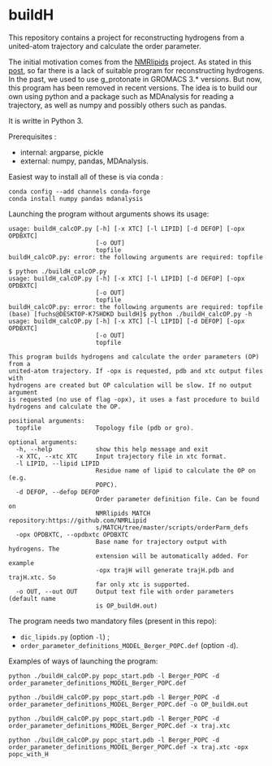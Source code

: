 # buildH

This repository contains a project for reconstructing hydrogens from a united-atom trajectory and calculate the order parameter.

The initial motivation comes from the [NMRlipids](https://nmrlipids.blogspot.com/) project. As stated in this [post](https://nmrlipids.blogspot.com/2019/04/nmrlipids-ivb-assembling-pe-pg-results.html), so far there is a lack of suitable program for reconstructing hydrogens. In the past, we used to use g_protonate in GROMACS 3.* versions. But now, this program has been removed in recent versions. The idea is to build our own using python and a package such as MDAnalysis for reading a trajectory, as well as numpy and possibly others such as pandas.

It is writte in Python 3.

Prerequisites : 
- internal: argparse, pickle
- external: numpy, pandas, MDAnalysis.

Easiest way to install all of these is via conda :

```
conda config --add channels conda-forge
conda install numpy pandas mdanalysis
```

Launching the program without arguments shows its usage:

```
usage: buildH_calcOP.py [-h] [-x XTC] [-l LIPID] [-d DEFOP] [-opx OPDBXTC]
                        [-o OUT]
                        topfile
buildH_calcOP.py: error: the following arguments are required: topfile
```

```
$ python ./buildH_calcOP.py
usage: buildH_calcOP.py [-h] [-x XTC] [-l LIPID] [-d DEFOP] [-opx OPDBXTC]
                        [-o OUT]
                        topfile
buildH_calcOP.py: error: the following arguments are required: topfile
(base) [fuchs@DESKTOP-K7SHDKD buildH]$ python ./buildH_calcOP.py -h
usage: buildH_calcOP.py [-h] [-x XTC] [-l LIPID] [-d DEFOP] [-opx OPDBXTC]
                        [-o OUT]
                        topfile

This program builds hydrogens and calculate the order parameters (OP) from a
united-atom trajectory. If -opx is requested, pdb and xtc output files with
hydrogens are created but OP calculation will be slow. If no output argument
is requested (no use of flag -opx), it uses a fast procedure to build
hydrogens and calculate the OP.

positional arguments:
  topfile               Topology file (pdb or gro).

optional arguments:
  -h, --help            show this help message and exit
  -x XTC, --xtc XTC     Input trajectory file in xtc format.
  -l LIPID, --lipid LIPID
                        Residue name of lipid to calculate the OP on (e.g.
                        POPC).
  -d DEFOP, --defop DEFOP
                        Order parameter definition file. Can be found on
                        NMRlipids MATCH repository:https://github.com/NMRLipid
                        s/MATCH/tree/master/scripts/orderParm_defs
  -opx OPDBXTC, --opdbxtc OPDBXTC
                        Base name for trajectory output with hydrogens. The
                        extension will be automatically added. For example
                        -opx trajH will generate trajH.pdb and trajH.xtc. So
                        far only xtc is supported.
  -o OUT, --out OUT     Output text file with order parameters (default name
                        is OP_buildH.out)
```

The program needs two mandatory files (present in this repo):
- `dic_lipids.py` (option `-l`) ;
- `order_parameter_definitions_MODEL_Berger_POPC.def` (option `-d`).

Examples of ways of launching the program:

```
python ./buildH_calcOP.py popc_start.pdb -l Berger_POPC -d order_parameter_definitions_MODEL_Berger_POPC.def

python ./buildH_calcOP.py popc_start.pdb -l Berger_POPC -d order_parameter_definitions_MODEL_Berger_POPC.def -o OP_buildH.out

python ./buildH_calcOP.py popc_start.pdb -l Berger_POPC -d order_parameter_definitions_MODEL_Berger_POPC.def -x traj.xtc

python ./buildH_calcOP.py popc_start.pdb -l Berger_POPC -d order_parameter_definitions_MODEL_Berger_POPC.def -x traj.xtc -opx popc_with_H
```
